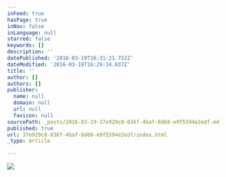 ```yaml
---
inFeed: true
hasPage: true
inNav: false
inLanguage: null
starred: false
keywords: []
description: ''
datePublished: '2016-03-19T16:31:21.752Z'
dateModified: '2016-03-19T16:29:34.837Z'
title: ''
author: []
authors: []
publisher:
  name: null
  domain: null
  url: null
  favicon: null
sourcePath: _posts/2016-03-19-37e929c8-836f-4baf-8d68-e9f5594e2edf.md
published: true
url: 37e929c8-836f-4baf-8d68-e9f5594e2edf/index.html
_type: Article

---
```

![](https://the-grid-user-content.s3-us-west-2.amazonaws.com/6959cbb6-e05f-4d43-b57c-b1103232a413.png)